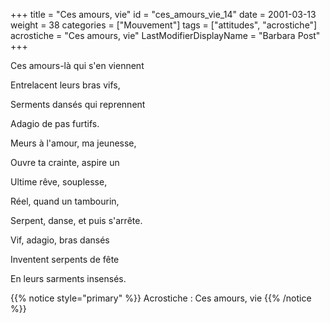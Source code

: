 +++
title = "Ces amours, vie"
id = "ces_amours_vie_14"
date = 2001-03-13
weight = 38
categories = ["Mouvement"]
tags = ["attitudes", "acrostiche"]
acrostiche = "Ces amours, vie"
LastModifierDisplayName = "Barbara Post"
+++

Ces amours-là qui s'en viennent

Entrelacent leurs bras vifs,

Serments dansés qui reprennent

Adagio de pas furtifs.

Meurs à l'amour, ma jeunesse,

Ouvre ta crainte, aspire un

Ultime rêve, souplesse,

Réel, quand un tambourin,

Serpent, danse, et puis s'arrête.

Vif, adagio, bras dansés

Inventent serpents de fête

En leurs sarments insensés.

{{% notice style="primary" %}}
Acrostiche : Ces amours, vie
{{% /notice %}}
